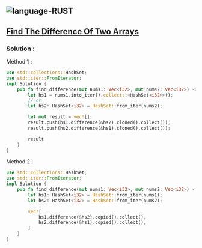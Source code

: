 ![language-RUST](https://img.shields.io/badge/RUST-8d4004?style=for-the-badge&logo=RUST)
---

## [Find The Difference Of Two Arrays](https://leetcode.com/problems/find-the-difference-of-two-arrays)

### Solution :

Method 1 :
```rust
use std::collections::HashSet;
use std::iter::FromIterator;
impl Solution {
    pub fn find_difference(mut nums1: Vec<i32>, mut nums2: Vec<i32>) -> Vec<Vec<i32>> {
        let hs1 = nums1.into_iter().collect::<HashSet<i32>>();
        // or
        let hs2: HashSet<i32> = HashSet::from_iter(nums2);

        let mut result = vec![];
        result.push(hs1.difference(&hs2).cloned().collect());
        result.push(hs2.difference(&hs1).cloned().collect());

        result
    }
}
```

Method 2 :
```rust
use std::collections::HashSet;
use std::iter::FromIterator;
impl Solution {
    pub fn find_difference(mut nums1: Vec<i32>, mut nums2: Vec<i32>) -> Vec<Vec<i32>> {
        let hs1: HashSet<i32> = HashSet::from_iter(nums1);
        let hs2: HashSet<i32> = HashSet::from_iter(nums2);

        vec![
            hs1.difference(&hs2).copied().collect(),
            hs2.difference(&hs1).copied().collect(),
        ]
    }
}
```
